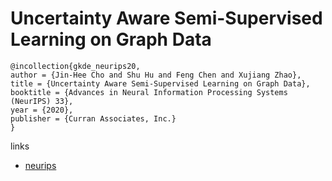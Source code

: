 # Uncertainty Aware Semi-Supervised Learning on Graph Data

```
@incollection{gkde_neurips20,
author = {Jin-Hee Cho and Shu Hu and Feng Chen and Xujiang Zhao},
title = {Uncertainty Aware Semi-Supervised Learning on Graph Data},
booktitle = {Advances in Neural Information Processing Systems (NeurIPS) 33},
year = {2020},
publisher = {Curran Associates, Inc.}
}
```

links
- [neurips](https://nips.cc/Conferences/2020/ScheduleMultitrack?event=18214)

